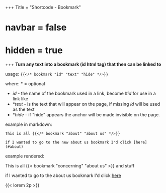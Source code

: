 +++
Title = "Shortcode - Bookmark"
# navbar = false
# hidden = true
+++
**Turn any text into a bookmark (id html tag) that then can be linked to**

usage: ```{{</* bookmark "id" "text" "hide" */>}}```

where:  \* = optional

* *id* - the name of the bookmark used in a link, become #*id* for use in a link like
* \**text* - is the text that will appear on the page, if missing *id* will be used as the text
* \**hide* - if "hide" appears the anchor will be made invisible on the page.

example in markdown:  

```This is all {{</* bookmark "about" "about us" */>}}```

```if I wanted to go to the new about us bookmark I'd click [here](#about)```

example rendered:

This is all {{< bookmark "concerning" "about us" >}} and stuff

if I wanted to go to the about us bookmark I'd click [here](#concerning)

{{< lorem 2p >}}
